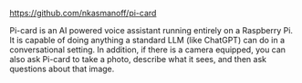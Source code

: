 https://github.com/nkasmanoff/pi-card

Pi-card is an AI powered voice assistant running entirely on a Raspberry Pi. It is capable of doing anything a standard LLM (like ChatGPT) can do in a conversational setting. In addition, if there is a camera equipped, you can also ask Pi-card to take a photo, describe what it sees, and then ask questions about that image.